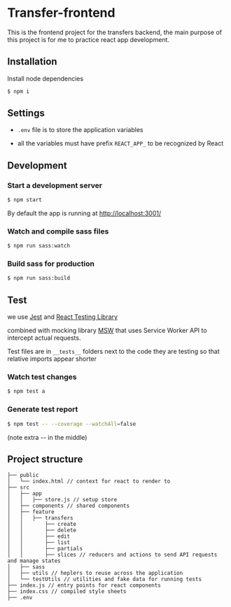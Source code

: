 Transfer-frontend
====

This is the frontend project for the transfers backend,
the main purpose of this project is for me to practice
react app development.

## Installation
Install node dependencies
```bash
$ npm i
```
## Settings

- `.env` file is to store the application variables

- all the variables must have prefix `REACT_APP_` to be recognized by React

## Development

### Start a development server

```bash
$ npm start
```

By default the app is running at [http://localhost:3001/](http://localhost:3001/)


### Watch and compile sass files

```bash
$ npm run sass:watch
```

### Build sass for production

```bash
$ npm run sass:build
```

## Test
we use [Jest](https://jestjs.io/) and [React Testing Library](https://testing-library.com/docs/react-testing-library/intro/)

combined with mocking library [MSW](https://mswjs.io/) that uses Service Worker API to intercept actual requests.

Test files are in `__tests__` folders next to the code they are testing so that relative imports appear shorter

### Watch test changes

```bash
$ npm test a
```

### Generate test report

```bash
$ npm test -- --coverage --watchAll=false
```
(note extra -- in the middle)

## Project structure

```
├── public
│   └── index.html // context for react to render to
├── src
│   ├── app
│   │   ├── store.js // setup store
│   ├── components // shared components
│   ├── feature
│   │   ├── transfers
│   │       ├── create
│   │       ├── delete
│   │       ├── edit
│   │       ├── list
│   │       ├── partials
│   │       ├── slices // reducers and actions to send API requests and manage states
│   ├── sass
│   ├── utils // heplers to reuse across the application
│   └── testUtils // utilities and fake data for running tests
├── index.js // entry points for react components
├── index.css // compiled style sheets
├── .env
```
